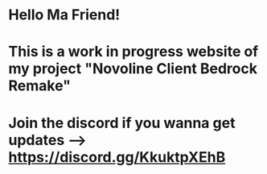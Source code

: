 # Hello Ma Friend!
# This is a work in progress website of my project "Novoline Client Bedrock Remake"
# Join the discord if you wanna get updates --> https://discord.gg/KkuktpXEhB
